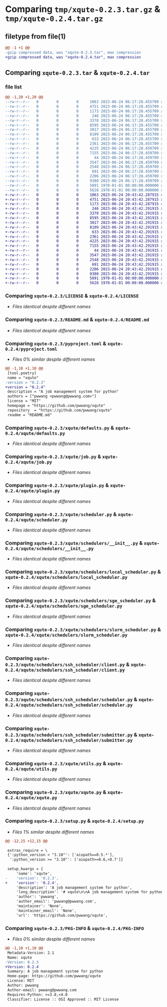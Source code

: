 # Comparing `tmp/xqute-0.2.3.tar.gz` & `tmp/xqute-0.2.4.tar.gz`

## filetype from file(1)

```diff
@@ -1 +1 @@
-gzip compressed data, was "xqute-0.2.3.tar", max compression
+gzip compressed data, was "xqute-0.2.4.tar", max compression
```

## Comparing `xqute-0.2.3.tar` & `xqute-0.2.4.tar`

### file list

```diff
@@ -1,20 +1,20 @@
--rw-r--r--   0        0        0     1063 2023-06-24 06:17:28.455709 xqute-0.2.3/LICENSE
--rw-r--r--   0        0        0     4751 2023-06-24 06:17:28.455709 xqute-0.2.3/README.md
--rw-r--r--   0        0        0     1173 2023-06-24 06:17:28.455709 xqute-0.2.3/pyproject.toml
--rw-r--r--   0        0        0      246 2023-06-24 06:17:28.455709 xqute-0.2.3/xqute/__init__.py
--rw-r--r--   0        0        0     3378 2023-06-24 06:17:28.455709 xqute-0.2.3/xqute/defaults.py
--rw-r--r--   0        0        0     8595 2023-06-24 06:17:28.455709 xqute-0.2.3/xqute/job.py
--rw-r--r--   0        0        0     3017 2023-06-24 06:17:28.455709 xqute-0.2.3/xqute/plugin.py
--rw-r--r--   0        0        0     8109 2023-06-24 06:17:28.455709 xqute-0.2.3/xqute/scheduler.py
--rw-r--r--   0        0        0      633 2023-06-24 06:17:28.455709 xqute-0.2.3/xqute/schedulers/__init__.py
--rw-r--r--   0        0        0     2361 2023-06-24 06:17:28.455709 xqute-0.2.3/xqute/schedulers/local_scheduler.py
--rw-r--r--   0        0        0     4225 2023-06-24 06:17:28.459709 xqute-0.2.3/xqute/schedulers/sge_scheduler.py
--rw-r--r--   0        0        0     7155 2023-06-24 06:17:28.459709 xqute-0.2.3/xqute/schedulers/slurm_scheduler.py
--rw-r--r--   0        0        0       44 2023-06-24 06:17:28.459709 xqute-0.2.3/xqute/schedulers/ssh_scheduler/__init__.py
--rw-r--r--   0        0        0     3547 2023-06-24 06:17:28.459709 xqute-0.2.3/xqute/schedulers/ssh_scheduler/client.py
--rw-r--r--   0        0        0     2548 2023-06-24 06:17:28.459709 xqute-0.2.3/xqute/schedulers/ssh_scheduler/scheduler.py
--rw-r--r--   0        0        0      691 2023-06-24 06:17:28.459709 xqute-0.2.3/xqute/schedulers/ssh_scheduler/submitter.py
--rw-r--r--   0        0        0     2206 2023-06-24 06:17:28.459709 xqute-0.2.3/xqute/utils.py
--rw-r--r--   0        0        0     9380 2023-06-24 06:17:28.459709 xqute-0.2.3/xqute/xqute.py
--rw-r--r--   0        0        0     5891 1970-01-01 00:00:00.000000 xqute-0.2.3/setup.py
--rw-r--r--   0        0        0     5628 1970-01-01 00:00:00.000000 xqute-0.2.3/PKG-INFO
+-rw-r--r--   0        0        0     1063 2023-06-24 20:43:42.287915 xqute-0.2.4/LICENSE
+-rw-r--r--   0        0        0     4751 2023-06-24 20:43:42.287915 xqute-0.2.4/README.md
+-rw-r--r--   0        0        0     1173 2023-06-24 20:43:42.287915 xqute-0.2.4/pyproject.toml
+-rw-r--r--   0        0        0      246 2023-06-24 20:43:42.291915 xqute-0.2.4/xqute/__init__.py
+-rw-r--r--   0        0        0     3378 2023-06-24 20:43:42.291915 xqute-0.2.4/xqute/defaults.py
+-rw-r--r--   0        0        0     8595 2023-06-24 20:43:42.291915 xqute-0.2.4/xqute/job.py
+-rw-r--r--   0        0        0     3017 2023-06-24 20:43:42.291915 xqute-0.2.4/xqute/plugin.py
+-rw-r--r--   0        0        0     8109 2023-06-24 20:43:42.291915 xqute-0.2.4/xqute/scheduler.py
+-rw-r--r--   0        0        0      633 2023-06-24 20:43:42.291915 xqute-0.2.4/xqute/schedulers/__init__.py
+-rw-r--r--   0        0        0     2361 2023-06-24 20:43:42.291915 xqute-0.2.4/xqute/schedulers/local_scheduler.py
+-rw-r--r--   0        0        0     4225 2023-06-24 20:43:42.291915 xqute-0.2.4/xqute/schedulers/sge_scheduler.py
+-rw-r--r--   0        0        0     7155 2023-06-24 20:43:42.291915 xqute-0.2.4/xqute/schedulers/slurm_scheduler.py
+-rw-r--r--   0        0        0       44 2023-06-24 20:43:42.291915 xqute-0.2.4/xqute/schedulers/ssh_scheduler/__init__.py
+-rw-r--r--   0        0        0     3547 2023-06-24 20:43:42.291915 xqute-0.2.4/xqute/schedulers/ssh_scheduler/client.py
+-rw-r--r--   0        0        0     2548 2023-06-24 20:43:42.291915 xqute-0.2.4/xqute/schedulers/ssh_scheduler/scheduler.py
+-rw-r--r--   0        0        0      691 2023-06-24 20:43:42.291915 xqute-0.2.4/xqute/schedulers/ssh_scheduler/submitter.py
+-rw-r--r--   0        0        0     2206 2023-06-24 20:43:42.291915 xqute-0.2.4/xqute/utils.py
+-rw-r--r--   0        0        0     9380 2023-06-24 20:43:42.291915 xqute-0.2.4/xqute/xqute.py
+-rw-r--r--   0        0        0     5891 1970-01-01 00:00:00.000000 xqute-0.2.4/setup.py
+-rw-r--r--   0        0        0     5628 1970-01-01 00:00:00.000000 xqute-0.2.4/PKG-INFO
```

### Comparing `xqute-0.2.3/LICENSE` & `xqute-0.2.4/LICENSE`

 * *Files identical despite different names*

### Comparing `xqute-0.2.3/README.md` & `xqute-0.2.4/README.md`

 * *Files identical despite different names*

### Comparing `xqute-0.2.3/pyproject.toml` & `xqute-0.2.4/pyproject.toml`

 * *Files 0% similar despite different names*

```diff
@@ -1,10 +1,10 @@
 [tool.poetry]
 name = "xqute"
-version = "0.2.3"
+version = "0.2.4"
 description = "A job management system for python"
 authors = ["pwwang <pwwang@pwwang.com>"]
 license = "MIT"
 homepage = "https://github.com/pwwang/xqute"
 repository  = "https://github.com/pwwang/xqute"
 readme = "README.md"
```

### Comparing `xqute-0.2.3/xqute/defaults.py` & `xqute-0.2.4/xqute/defaults.py`

 * *Files identical despite different names*

### Comparing `xqute-0.2.3/xqute/job.py` & `xqute-0.2.4/xqute/job.py`

 * *Files identical despite different names*

### Comparing `xqute-0.2.3/xqute/plugin.py` & `xqute-0.2.4/xqute/plugin.py`

 * *Files identical despite different names*

### Comparing `xqute-0.2.3/xqute/scheduler.py` & `xqute-0.2.4/xqute/scheduler.py`

 * *Files identical despite different names*

### Comparing `xqute-0.2.3/xqute/schedulers/__init__.py` & `xqute-0.2.4/xqute/schedulers/__init__.py`

 * *Files identical despite different names*

### Comparing `xqute-0.2.3/xqute/schedulers/local_scheduler.py` & `xqute-0.2.4/xqute/schedulers/local_scheduler.py`

 * *Files identical despite different names*

### Comparing `xqute-0.2.3/xqute/schedulers/sge_scheduler.py` & `xqute-0.2.4/xqute/schedulers/sge_scheduler.py`

 * *Files identical despite different names*

### Comparing `xqute-0.2.3/xqute/schedulers/slurm_scheduler.py` & `xqute-0.2.4/xqute/schedulers/slurm_scheduler.py`

 * *Files identical despite different names*

### Comparing `xqute-0.2.3/xqute/schedulers/ssh_scheduler/client.py` & `xqute-0.2.4/xqute/schedulers/ssh_scheduler/client.py`

 * *Files identical despite different names*

### Comparing `xqute-0.2.3/xqute/schedulers/ssh_scheduler/scheduler.py` & `xqute-0.2.4/xqute/schedulers/ssh_scheduler/scheduler.py`

 * *Files identical despite different names*

### Comparing `xqute-0.2.3/xqute/schedulers/ssh_scheduler/submitter.py` & `xqute-0.2.4/xqute/schedulers/ssh_scheduler/submitter.py`

 * *Files identical despite different names*

### Comparing `xqute-0.2.3/xqute/utils.py` & `xqute-0.2.4/xqute/utils.py`

 * *Files identical despite different names*

### Comparing `xqute-0.2.3/xqute/xqute.py` & `xqute-0.2.4/xqute/xqute.py`

 * *Files identical despite different names*

### Comparing `xqute-0.2.3/setup.py` & `xqute-0.2.4/setup.py`

 * *Files 1% similar despite different names*

```diff
@@ -12,15 +12,15 @@
 
 extras_require = \
 {':python_version < "3.10"': ['aiopath==0.5.*'],
  ':python_version >= "3.10"': ['aiopath>=0.6,<0.7']}
 
 setup_kwargs = {
     'name': 'xqute',
-    'version': '0.2.3',
+    'version': '0.2.4',
     'description': 'A job management system for python',
     'long_description': '# xqute\n\nA job management system for python\n\n## Features\n\n- Written in async\n- Plugin system\n- Scheduler adaptor\n- Job retrying/pipeline halting when failed\n\n## Installation\n\n```\npip install xqute\n```\n\n## A toy example\n```python\nimport asyncio\nfrom xqute import Xqute\n\nasync def main():\n    # 3 jobs allowed to run at the same time\n    xqute = Xqute(scheduler_forks=3)\n    for _ in range(10):\n        await xqute.put(\'sleep 1\')\n    await xqute.run_until_complete()\n\nif __name__ == \'__main__\':\n    asyncio.run(main())\n```\n\n![xqute](./xqute.png)\n\n\n## API\nhttps://pwwang.github.io/xqute/\n\n## Usage\n\n### Xqute object\n\nAn xqute is initialized by:\n```python\nxqute = Xqute(...)\n```\nAvailable arguments are:\n\n- scheduler: The scheduler class or name\n- plugins: The plugins to enable/disable for this session\n- job_metadir: The job meta directory (Default: `./.xqute/`)\n- job_error_strategy: The strategy when there is error happened\n- job_num_retries: Max number of retries when job_error_strategy is retry\n- job_submission_batch: The number of consumers to submit jobs\n- scheduler_forks: Max number of job forks\n- **scheduler_opts: Additional keyword arguments for scheduler\n\nNote that the producer must be initialized in an event loop.\n\nTo push a job into the queue:\n```python\nawait xqute.put([\'echo\', 1])\n```\n\n### Using SGE scheduler\n```python\nxqute = Xqute(\n    \'sge\',\n    scheduler_forks=100,\n    qsub=\'path to qsub\',\n    qdel=\'path to qdel\',\n    qstat=\'path to qstat\',\n    sge_q=\'1-day\',  # or qsub_q=\'1-day\'\n    ...\n)\n```\nKeyword-arguments with names starting with `sge_` will be interpreted as `qsub` options. `list` or `tuple` option values will be expanded. For example:\n`sge_l=[\'h_vmem=2G\', \'gpu=1\']` will be expanded in wrapped script like this:\n```shell\n# ...\n\n#$ -l h_vmem=2G\n#$ -l gpu=1\n\n# ...\n```\n\n\n### Using Slurm scheduler\n\n```python\nxqute = Xqute(\n    \'slurm\',\n    scheduler_forks=100,\n    sbatch=\'path to sbatch\',\n    scancel=\'path to scancel\',\n    squeue=\'path to squeue\',\n    sbatch_partition=\'1-day\',  # or slurm_partition=\'1-day\'\n    sbatch_time=\'01:00:00\',\n    ...\n)\n```\n\n### Using ssh scheduler\n\n```python\nxqute = Xqute(\n    \'ssh\',\n    scheduler_forks=100,\n    ssh=\'path to ssh\',\n    ssh_servers={\n        "server1": {\n            "user": ...,\n            "port": 22,\n            "keyfile": ...,\n            # How long to keep the ssh connection alive\n            "ctrl_persist": 600,\n            # Where to store the control socket\n            "ctrl_dir": "/tmp",\n        },\n        ...\n    }\n    ...\n)\n```\n\nSSH servers must share the same filesystem and using keyfile authentication.\n\n### Plugins\n\nTo write a plugin for `xqute`, you will need to implement the following hooks:\n\n- `on_init(scheduler)`: Right after scheduler object is initialized\n- `on_shutdown(scheduler, sig)`: When scheduler is shutting down\n- `on_job_init(scheduler, job)`: When the job is initialized\n- `on_job_queued(scheduler, job)`: When the job is queued\n- `on_job_submitted(scheduler, job)`: When the job is submitted\n- `on_job_killing(scheduler, job)`: When the job is being killed\n- `on_job_killed(scheduler, job)`: When the job is killed\n- `on_job_failed(scheduler, job)`: When the job is failed\n- `on_job_succeeded(scheduler, job)`: When the job is succeeded\n\nNote that all hooks are corotines except `on_init` and `on_shutdown`, that means you should also implement them as corotines (sync implementations are allowed but will be warned).\n\nTo implement a hook, you have to fetch the plugin manager:\n\n```python\nfrom simplug import Simplug\npm = Simplug(\'xqute\')\n\n# or\nfrom xqute import simplug as pm\n```\n\nand then use the decorator `pm.impl`:\n\n```python\n@pm.impl\ndef on_init(scheduler):\n    ...\n```\n\n### Implementing a scheduler\n\nCurrently there are only 2 builtin schedulers: `local` and `sge`.\n\nOne can implement a scheduler by subclassing the `Scheduler` abstract class. There are three abstract methods that have to be implemented in the subclass:\n\n```python\nfrom xqute import Scheduer\n\nclass MyScheduler(Scheduler):\n    name = \'my\'\n    job_class: MyJob\n\n    async def submit_job(self, job):\n        """How to submit a job, return a unique id in the scheduler system\n        (the pid for local scheduler for example)\n        """\n\n    async def kill_job(self, job):\n        """How to kill a job"""\n\n    async def job_is_running(self, job):\n        """Check if a job is running"""\n```\n\nAs you may see, we may also need to implement a job class before `MyScheduler`. The only abstract method to be implemented is `wrap_cmd`:\n```python\nfrom xqute import Job\n\nclass MyJob(Job):\n\n    async def wrap_cmd(self, scheduler):\n        ...\n```\n\nYou have to use the trap command in the wrapped script to update job status, return code and clear the job id file.\n',
     'author': 'pwwang',
     'author_email': 'pwwang@pwwang.com',
     'maintainer': 'None',
     'maintainer_email': 'None',
     'url': 'https://github.com/pwwang/xqute',
```

### Comparing `xqute-0.2.3/PKG-INFO` & `xqute-0.2.4/PKG-INFO`

 * *Files 0% similar despite different names*

```diff
@@ -1,10 +1,10 @@
 Metadata-Version: 2.1
 Name: xqute
-Version: 0.2.3
+Version: 0.2.4
 Summary: A job management system for python
 Home-page: https://github.com/pwwang/xqute
 License: MIT
 Author: pwwang
 Author-email: pwwang@pwwang.com
 Requires-Python: >=3.8,<4.0
 Classifier: License :: OSI Approved :: MIT License
```

